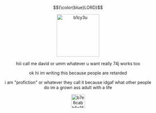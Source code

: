 $${\color{blue}LORD}$$
<p align="center"> <img width="140" height="140" alt="b1cy3u" src="https://github.com/user-attachments/assets/99f453a7-9666-4f47-aa5b-f10046396ff7" /> </p>
<p align="center"> hiii call me david or umm whatever u want really 74j works too </p>
<p align="center"> ok hi im writing this because people are retarded </p>
<p align="center"> i am "profiction" or whatever they call it because idgaf what other people do im a grown ass adult with a life </p>
<p align="center"> <img width="45" height="45" alt="b7e6cabb5a1600d813f5843f37181fa3" src="https://github.com/user-attachments/assets/c4f2c06d-11aa-4f06-bcfc-7e8ffc74d0f7" /> </p>


